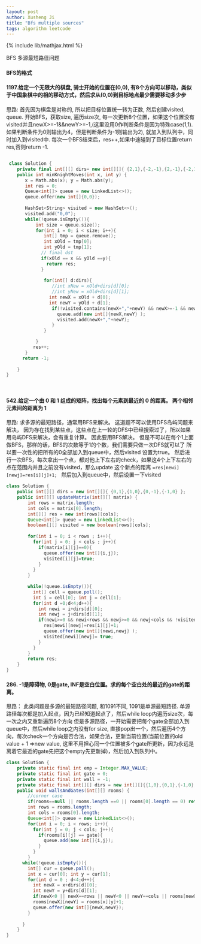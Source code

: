 ```yaml
---
layout: post
author: Xusheng Ji
title: "Bfs multiple sources"
tags: algorithm leetcode
---
```


{% include lib/mathjax.html %}


<script type="text/javascript" async
  src="https://cdnjs.cloudflare.com/ajax/libs/mathjax/2.7.5/MathJax.js?config=TeX-MML-AM_CHTML">
</script>

<script type="text/x-mathjax-config">
  MathJax.Hub.Config({
    extensions: [
      "MathMenu.js",
      "MathZoom.js",
      "AssistiveMML.js",
      "a11y/accessibility-menu.js"
    ],
    jax: ["input/TeX", "output/CommonHTML"],
    TeX: {
      extensions: [
        "AMSmath.js",
        "AMSsymbols.js",
        "noErrors.js",
        "noUndefined.js",
      ]
    }
  });
</script>


BFS 多源最短路径问题

####  BFS的格式

#### 1197.给定一个无限大的棋盘, 骑士开始的位置在(0,0),  有8个方向可以移动，类似于中国象棋中的相的移动方式，然后求从(0,0)到目标地点最少需要移动多少步




思路:  首先因为棋盘是对称的, 所以把目标位置统一转为正数, 然后创建visited, queue. 
开始BFS，获取size, 遍历size次, 每一次更新8个位置，如果这个位置没有visited并且newX>=-1&&newY>=-1,(这里没用0作判断条件是因为特殊case(1,1).
如果判断条件为0则输出为4，但是判断条件为-1则输出为2), 就加入到队列中，同时加入到visited中. 
每次一个BFS结束后，res++,如果中途碰到了目标位置return res,否则return -1.


```c++

 class Solution {
    private final int[][] dirs= new int[][]{ {2,1},{-2,-1},{2,-1},{-2,1},{1,2},{-1,-2},{1,-2},{-1,2} };
    public int minKnightMoves(int x, int y) {
       x = Math.abs(x); y = Math.abs(y);
       int res = 0;
       Queue<int[]> queue = new LinkedList<>();
       queue.offer(new int[]{0,0});
                   
       HashSet<String> visited = new HashSet<>();
       visited.add("0,0");
       while(!queue.isEmpty()){
           int size = queue.size();
           for(int i = 0; i < size; i++){
              int[] tmp = queue.remove();
              int xOld = tmp[0];
              int yOld = tmp[1];
             // final dst 
             if(xOld == x && yOld ==y){
               return res;
             }
              
              for(int[] d:dirs){
                 //int xNew = xOld+dirs[d][0];
                 //int yNew = xOld+dirs[d][1];
                int newX = xOld + d[0];
                int newY = yOld + d[1];
                 if(!visited.contains(newX+","+newY) && newX>=-1 && newY>=-1){
                   queue.add(new int[]{newX,newY} );
                   visited.add(newX+","+newY);
                 }
              }  

           }
          res++;
       }
      return -1;
      
    }
}
          
      
```



#### 542.给定一个由 0 和 1 组成的矩阵，找出每个元素到最近的 0 的距离。 两个相邻元素间的距离为 1 




思路:  求多源的最短路径，通常用BFS来解决。 
这道题不可以使用DFS岛屿问题来解决， 因为存在找到某些点，这些点在上一轮的DFS中已经搜索过了，所以如果用岛屿DFS来解决，会有重复计算。 
因此要用BFS解决。 但是不可以在每个1上面做BFS，那样的话，BFS的次数等于1的个数，我们需要只做一次DFS就可以了 
所以要一次性的把所有的0全部加入到queue中，然后visited 设置为true。 然后进行一次BFS，每次拿出一个点，都对他上下左右的check，如果这4个上下左右的点在范围内并且之前没有visited，那么update 这个新点的距离
`=res[newi][newj]=res[i][j]+1; `
然后加入到queue中，然后设置一下visited

```java
class Solution {
    public int[][] dirs = new int[][]{ {0,1},{1,0},{0,-1},{-1,0} };
    public int[][] updateMatrix(int[][] matrix) {
        int rows = matrix.length;
        int cols = matrix[0].length;
        int[][] res = new int[rows][cols];
        Queue<int[]> queue = new LinkedList<>();
        boolean[][] visited = new boolean[rows][cols];  
      
        for(int i = 0; i < rows ; i++){
          for(int j = 0; j < cols ; j++){
            if(matrix[i][j]==0){
              queue.offer(new int[]{i,j});
              visited[i][j]=true;
            }
          }
        }
      
        while(!queue.isEmpty()){
          int[] cell = queue.poll();
          int i = cell[0]; int j = cell[1];
          for(int d =0;d<4;d++){
            int newi = i+dirs[d][0];
            int newj = j+dirs[d][1];
            if(newi>=0 && newi<rows && newj>=0 && newj<cols && !visited[newi][newj]){
              res[newi][newj]=res[i][j]+1;
              queue.offer(new int[]{newi,newj} );
              visited[newi][newj]= true;
            }
          }
        }
        return res;
    }
}

```




#### 286. -1是障碍物, 0是gate, INF是空白位置。求的每个空白处的最近的gate的距离。


思路： 此类问题是多源的最短路径问题,  和1091不同, 1091是单源最短路径. 单源路径每次都是加入起点，因为已经知道起点了，然后while loop内遍历size次，每一次之内又重新遍历8个方向 
但是多源路径，一开始需要把每个gate全部加入到queue中，然后while loop之内没有for size, 直接pop出一个，然后遍历4个方向，每次check一个方向是否合法，如果合法，更新当前位置(当前位置的old value + 1 =>new value, 这里不用担心同一个位置被多个gate所更新，因为永远是离着它最近的gate先把这个empty先更新掉)，然后加入到队列中。


```java
class Solution {
    private static final int emp = Integer.MAX_VALUE;
    private static final int gate = 0;
    private static final int wall = -1;
    private static final int[][] dirs = new int[][]{{1,0},{0,1},{-1,0},{0,-1}};
    public void wallsAndGates(int[][] rooms) {
        //corner case
        if(rooms==null || rooms.length ==0 || rooms[0].length == 0) return;
        int rows = rooms.length;
        int cols = rooms[0].length;
        Queue<int[]> queue = new LinkedList<>();
        for(int i = 0; i < rows; i++){
          for(int j = 0; j < cols; j++){
            if(rooms[i][j] == gate){
              queue.add(new int[]{i,j});
            }
          }
        }
      while(!queue.isEmpty()){
        int[] cur = queue.poll();
        int x = cur[0]; int y = cur[1];
        for(int d = 0 ; d<4;d++){
          int newX = x+dirs[d][0];
          int newY = y+dirs[d][1];
          if(newX<0 || newX==rows || newY<0 || newY==cols || rooms[newX][newY] !=emp) continue;
          rooms[newX][newY] = rooms[x][y]+1;
          queue.offer(new int[]{newX,newY});
        }
        
      } 
    }
}

```












